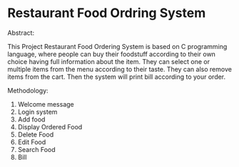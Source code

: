 # Restaurant Food Ordring System
Abstract:

This Project Restaurant Food Ordering System is based on C programming language, where people can buy their foodstuff according to their own choice having full information about the item. They can select one or multiple items from the menu according to their taste. They can also remove items from the cart. Then the system will print bill according to your order. 

Methodology:
1.  Welcome message
2.	Login system
3.  Add food
4.  Display Ordered Food
5.  Delete Food 
6.	Edit Food
7.	Search Food
8.  Bill

